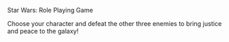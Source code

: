 Star Wars: Role Playing Game

Choose your character and defeat the other three enemies to bring justice and peace to the galaxy!

